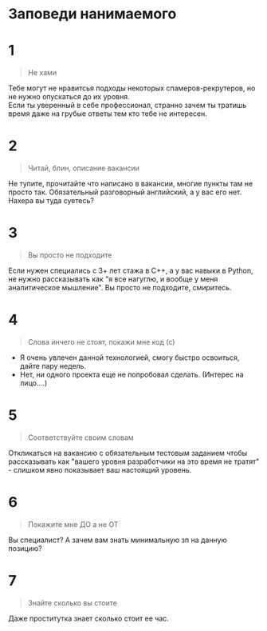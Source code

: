 # Заповеди нанимаемого

# 1
> Не хами

 Тебе могут не нравитсья подходы некоторых спамеров-рекрутеров, но не нужно опускаться до их уровня.  
 Если ты уверенный в себе профессионал, странно зачем ты тратишь время даже на грубые ответы тем кто тебе не интересен.  

 # 2
 > Читай, блин, описание вакансии
 
Не тупите, прочитайте что написано в вакансии, многие пункты там не просто так.
Обязательный разговорный английский, а у вас его нет. Нахера вы туда суетесь?


# 3
> Вы просто не подходите

Если нужен специались с 3+ лет стажа в C++, а у вас навыки в Python, не нужно рассказывать как "я все нагуглю, и вообще у меня аналитическое мышление". Вы просто не подходите, смиритесь.

# 4
> Слова инчего не стоят, покажи мне код (с)

- Я очень увлечен данной технологией, смогу быстро освоиться, дайте пару недель.  
- Нет, ни одного проекта еще не попробовал сделать.
(Интерес на лицо....)

# 5
> Соответствуйте своим словам

Откликаться на вакансию с обязательным тестовым заданием чтобы рассказывать как "вашего уровня разработчики на это время не тратят" - слишком явно показывает ваш настоящий уровень.

# 6
> Покажите мне ДО а не ОТ

Вы специалист? А зачем вам знать минимальную зп на данную позицию?

# 7
> Знайте сколько вы стоите

Даже проститутка знает сколько стоит ее час.